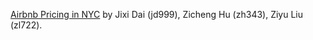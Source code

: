 [Airbnb Pricing in NYC](https://github.com/ZichengHu/ORIE-4741-Project) by Jixi Dai (jd999), Zicheng Hu (zh343), Ziyu Liu (zl722).
